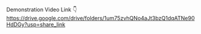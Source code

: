 Demonstration Video Link 👇
https://drive.google.com/drive/folders/1um75zvhQNo4aJt3bzQ1dqATNe90HdDGy?usp=share_link

